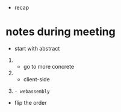 
- recap 


# notes during meeting

- start with abstract 
1. - go to more concrete 
2.   - client-side 
3.     - webassembly

- flip the order 
